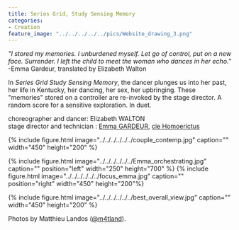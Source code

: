 ```yaml
---
title: Series Grid, Study Sensing Memory
categories:
- Creation
feature_image: "../../../../../pics/Website_drawing_3.png"
---
```


*"I stored my memories. I unburdened myself. Let go of control, put on a new face. Surrender. I left the child to meet the woman who dances in her echo."* <br />
-Emma Gardeur, translated by Elizabeth Walton

In *Series Grid Study Sensing Memory*, the dancer plunges us into her past, her life in Kentucky, her dancing, her sex, her upbringing.
These "memories" stored on a controller are re-invoked by the stage director. A random score for a sensitive exploration. In duet.

choreographer and dancer: Elizabeth WALTON <br />
stage director and technician : [Emma GARDEUR](https://emmagdr.wixsite.com/profil), [cie Homoerictus](https://homoerictuscompagnie.wixsite.com/artderue)


{% include figure.html image="../../../../../../couple_contemp.jpg" caption="" width="450" height="200" %}

{% include figure.html image="../../../../../../Emma_orchestrating.jpg" caption="" position="left" width="250" height="700" %} {% include figure.html image="../../../../../../focus_emma.jpg" caption="" position="right" width="450" height="200"%}

{% include figure.html image="../../../../../../best_overall_view.jpg" caption="" width="450" height="200" %} 

Photos by Matthieu Landos ([@m4tland](https://www.instagram.com/m4tland/)).

